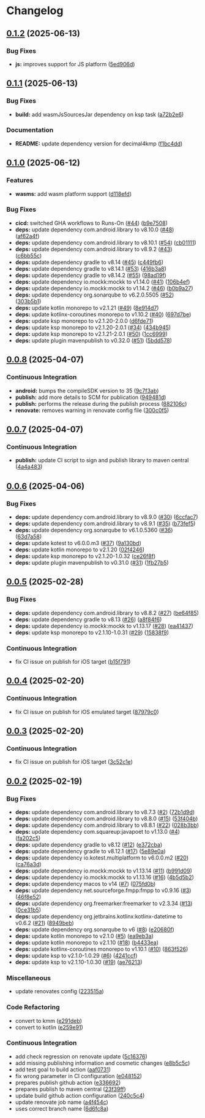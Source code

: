 # Changelog

## [0.1.2](https://github.com/sundayapp/decimal4kmp/compare/v0.1.1...v0.1.2) (2025-06-13)


### Bug Fixes

* **js:** improves support for JS platform ([5ed906d](https://github.com/sundayapp/decimal4kmp/commit/5ed906d01e7ed8b4debb42aeccc6c496b85448b2))

## [0.1.1](https://github.com/sundayapp/decimal4kmp/compare/v0.1.0...v0.1.1) (2025-06-13)


### Bug Fixes

* **build:** add wasmJsSourcesJar dependency on ksp task ([a72b2e6](https://github.com/sundayapp/decimal4kmp/commit/a72b2e6efcf5f76256985512f6f8ccce1799504a))


### Documentation

* **README:** update dependency version for decimal4kmp ([f1bc4dd](https://github.com/sundayapp/decimal4kmp/commit/f1bc4dd048b585c77b1d6a2abb1c5f780187486d))

## [0.1.0](https://github.com/sundayapp/decimal4kmp/compare/v0.0.8...v0.1.0) (2025-06-12)


### Features

* **wasms:** add wasm platform support ([d118efd](https://github.com/sundayapp/decimal4kmp/commit/d118efdcedcfc98c956085553e0588e233cd2145))


### Bug Fixes

* **cicd:** switched GHA workflows to Runs-On ([#44](https://github.com/sundayapp/decimal4kmp/issues/44)) ([b9e7508](https://github.com/sundayapp/decimal4kmp/commit/b9e75085b629b9dcfc3ea3bb733b2c50659086a4))
* **deps:** update dependency com.android.library to v8.10.0 ([#48](https://github.com/sundayapp/decimal4kmp/issues/48)) ([af62a4f](https://github.com/sundayapp/decimal4kmp/commit/af62a4f074701727593d436723809376cde675d8))
* **deps:** update dependency com.android.library to v8.10.1 ([#54](https://github.com/sundayapp/decimal4kmp/issues/54)) ([cb01111](https://github.com/sundayapp/decimal4kmp/commit/cb0111100cf611c2c39ef07fb565c7211ddc8759))
* **deps:** update dependency com.android.library to v8.9.2 ([#43](https://github.com/sundayapp/decimal4kmp/issues/43)) ([c6bb55c](https://github.com/sundayapp/decimal4kmp/commit/c6bb55c45edf1760aa672d0c3d2b000376b23904))
* **deps:** update dependency gradle to v8.14 ([#45](https://github.com/sundayapp/decimal4kmp/issues/45)) ([c449fb6](https://github.com/sundayapp/decimal4kmp/commit/c449fb6c961cb48513faec1055f72144de0c5476))
* **deps:** update dependency gradle to v8.14.1 ([#53](https://github.com/sundayapp/decimal4kmp/issues/53)) ([416b3a8](https://github.com/sundayapp/decimal4kmp/commit/416b3a89da528c3f2ebcb4f547b4d5249d740fa7))
* **deps:** update dependency gradle to v8.14.2 ([#55](https://github.com/sundayapp/decimal4kmp/issues/55)) ([98ad19f](https://github.com/sundayapp/decimal4kmp/commit/98ad19f10ca65329a547914d48a4dfb150c979bc))
* **deps:** update dependency io.mockk:mockk to v1.14.0 ([#41](https://github.com/sundayapp/decimal4kmp/issues/41)) ([106b4ef](https://github.com/sundayapp/decimal4kmp/commit/106b4ef410b02d0d996e70e3b992599cedfb59f4))
* **deps:** update dependency io.mockk:mockk to v1.14.2 ([#46](https://github.com/sundayapp/decimal4kmp/issues/46)) ([b0b9a27](https://github.com/sundayapp/decimal4kmp/commit/b0b9a272cf4d39807076f18786ed6e1a5567a9f1))
* **deps:** update dependency org.sonarqube to v6.2.0.5505 ([#52](https://github.com/sundayapp/decimal4kmp/issues/52)) ([303b5b1](https://github.com/sundayapp/decimal4kmp/commit/303b5b1ba8c7b69fcc27e7d5e13331f277a748fd))
* **deps:** update kotlin monorepo to v2.1.21 ([#49](https://github.com/sundayapp/decimal4kmp/issues/49)) ([8e914d7](https://github.com/sundayapp/decimal4kmp/commit/8e914d7d8ed17be859101d545aaa7484ddb2f3f4))
* **deps:** update kotlinx-coroutines monorepo to v1.10.2 ([#40](https://github.com/sundayapp/decimal4kmp/issues/40)) ([697d7be](https://github.com/sundayapp/decimal4kmp/commit/697d7be31816c397231a8b0e41828f0c69517d15))
* **deps:** update ksp monorepo to v2.1.20-2.0.0 ([d6fde71](https://github.com/sundayapp/decimal4kmp/commit/d6fde7124746f7c4c28e3749c326359955c1d891))
* **deps:** update ksp monorepo to v2.1.20-2.0.1 ([#34](https://github.com/sundayapp/decimal4kmp/issues/34)) ([434b945](https://github.com/sundayapp/decimal4kmp/commit/434b945308d833e78a261988d6182c01614fc941))
* **deps:** update ksp monorepo to v2.1.21-2.0.1 ([#50](https://github.com/sundayapp/decimal4kmp/issues/50)) ([1cc6999](https://github.com/sundayapp/decimal4kmp/commit/1cc69996930301838029a10971bd0a9571c9092d))
* **deps:** update plugin mavenpublish to v0.32.0 ([#51](https://github.com/sundayapp/decimal4kmp/issues/51)) ([5bdd578](https://github.com/sundayapp/decimal4kmp/commit/5bdd578bfa67d3e0701ef1bdd2e49cc19e2bd000))

## [0.0.8](https://github.com/sundayapp/decimal4kmp/compare/v0.0.7...v0.0.8) (2025-04-07)


### Continuous Integration

* **android:** bumps the compileSDK version to 35 ([9c7f3ab](https://github.com/sundayapp/decimal4kmp/commit/9c7f3aba75da8c7755a7631b65ce8cb3d3c806d7))
* **publish:** add more details to SCM for publication ([949481d](https://github.com/sundayapp/decimal4kmp/commit/949481d27ed9a9ef580b91b2e3d99ab1c4f53408))
* **publish:** performs the release during the publish process ([882106c](https://github.com/sundayapp/decimal4kmp/commit/882106c974667dd3a79b4d90e9843867424624e8))
* **renovate:** removes warning in renovate config file ([300c0f5](https://github.com/sundayapp/decimal4kmp/commit/300c0f532ccdf0831c7e856b177dd7e04c914ccb))

## [0.0.7](https://github.com/sundayapp/decimal4kmp/compare/v0.0.6...v0.0.7) (2025-04-07)


### Continuous Integration

* **publish:** update CI script to sign and publish library to maven central ([4a4a483](https://github.com/sundayapp/decimal4kmp/commit/4a4a483e9736273c40d3f5c12f57aa964961cdcd))

## [0.0.6](https://github.com/sundayapp/decimal4kmp/compare/v0.0.5...v0.0.6) (2025-04-06)


### Bug Fixes

* **deps:** update dependency com.android.library to v8.9.0 ([#30](https://github.com/sundayapp/decimal4kmp/issues/30)) ([6ccfac7](https://github.com/sundayapp/decimal4kmp/commit/6ccfac7ec1fdb0afb1293822dd351b869509884d))
* **deps:** update dependency com.android.library to v8.9.1 ([#35](https://github.com/sundayapp/decimal4kmp/issues/35)) ([b73fef5](https://github.com/sundayapp/decimal4kmp/commit/b73fef57ead9e93fdc45a88dcfbf76f507c7552d))
* **deps:** update dependency org.sonarqube to v6.1.0.5360 ([#36](https://github.com/sundayapp/decimal4kmp/issues/36)) ([63d7a58](https://github.com/sundayapp/decimal4kmp/commit/63d7a58b035f243c4f2670f3175461c0e934a76a))
* **deps:** update kotest to v6.0.0.m3 ([#37](https://github.com/sundayapp/decimal4kmp/issues/37)) ([9a130bd](https://github.com/sundayapp/decimal4kmp/commit/9a130bda71c133a767cd5dace30c19cb4d680ea8))
* **deps:** update kotlin monorepo to v2.1.20 ([02f4246](https://github.com/sundayapp/decimal4kmp/commit/02f4246524a03378b56b5afca6936914a4fc129d))
* **deps:** update ksp monorepo to v2.1.20-1.0.32 ([ce26f8f](https://github.com/sundayapp/decimal4kmp/commit/ce26f8f4163fe493bbff7325380e2d6033ddf7cc))
* **deps:** update plugin mavenpublish to v0.31.0 ([#31](https://github.com/sundayapp/decimal4kmp/issues/31)) ([1fb27b5](https://github.com/sundayapp/decimal4kmp/commit/1fb27b5bcd8bf34c2ec93f6f0f41f8d9a2852565))

## [0.0.5](https://github.com/sundayapp/decimal4kmp/compare/v0.0.4...v0.0.5) (2025-02-28)


### Bug Fixes

* **deps:** update dependency com.android.library to v8.8.2 ([#27](https://github.com/sundayapp/decimal4kmp/issues/27)) ([be64f85](https://github.com/sundayapp/decimal4kmp/commit/be64f851c2569ee3f59ec4d8a453db8ba964edfd))
* **deps:** update dependency gradle to v8.13 ([#26](https://github.com/sundayapp/decimal4kmp/issues/26)) ([a8f84f6](https://github.com/sundayapp/decimal4kmp/commit/a8f84f6c40ec771b1f4c95c63bd495f50d4ef2b7))
* **deps:** update dependency io.mockk:mockk to v1.13.17 ([#28](https://github.com/sundayapp/decimal4kmp/issues/28)) ([ea41437](https://github.com/sundayapp/decimal4kmp/commit/ea414375788ce8778272f8bed090ed16f9d02508))
* **deps:** update ksp monorepo to v2.1.10-1.0.31 ([#29](https://github.com/sundayapp/decimal4kmp/issues/29)) ([15838f9](https://github.com/sundayapp/decimal4kmp/commit/15838f96d13f3255ee468cba4dbbf5d34fb011c6))


### Continuous Integration

* fix CI issue on publish for iOS target ([b15f791](https://github.com/sundayapp/decimal4kmp/commit/b15f791e5f0e4347f7809ac1d094088a168a4566))

## [0.0.4](https://github.com/sundayapp/decimal4kmp/compare/v0.0.3...v0.0.4) (2025-02-20)


### Continuous Integration

* fix CI issue on publish for iOS emulated target ([87979c0](https://github.com/sundayapp/decimal4kmp/commit/87979c0710ed1ac6c9d5a468b8fd6d18e74cd9fa))

## [0.0.3](https://github.com/sundayapp/decimal4kmp/compare/v0.0.2...v0.0.3) (2025-02-20)


### Continuous Integration

* fix CI issue on publish for iOS target ([3c52c1e](https://github.com/sundayapp/decimal4kmp/commit/3c52c1ebb0d8b154d96c035932a265bffb0ff68e))

## [0.0.2](https://github.com/sundayapp/decimal4kmp/compare/v0.0.1...v0.0.2) (2025-02-19)


### Bug Fixes

* **deps:** update dependency com.android.library to v8.7.3 ([#2](https://github.com/sundayapp/decimal4kmp/issues/2)) ([72b1d9d](https://github.com/sundayapp/decimal4kmp/commit/72b1d9d97f193eb3563a1676280008e28fe8c3ab))
* **deps:** update dependency com.android.library to v8.8.0 ([#15](https://github.com/sundayapp/decimal4kmp/issues/15)) ([53f404b](https://github.com/sundayapp/decimal4kmp/commit/53f404bf49aa877df68e2645cdfc4d607afe0f04))
* **deps:** update dependency com.android.library to v8.8.1 ([#22](https://github.com/sundayapp/decimal4kmp/issues/22)) ([028b3bb](https://github.com/sundayapp/decimal4kmp/commit/028b3bbe0231dd852f80f3dbe35e0543e68a3ffa))
* **deps:** update dependency com.squareup:javapoet to v1.13.0 ([#4](https://github.com/sundayapp/decimal4kmp/issues/4)) ([fa202c5](https://github.com/sundayapp/decimal4kmp/commit/fa202c50754ae80411a88f3b637f081d90adcbeb))
* **deps:** update dependency gradle to v8.12 ([#12](https://github.com/sundayapp/decimal4kmp/issues/12)) ([e372cba](https://github.com/sundayapp/decimal4kmp/commit/e372cba77f89e561b6b7dec12c5813f5444c9233))
* **deps:** update dependency gradle to v8.12.1 ([#17](https://github.com/sundayapp/decimal4kmp/issues/17)) ([5e89e0a](https://github.com/sundayapp/decimal4kmp/commit/5e89e0a19a469f6e907704d279ed79e84e78b4d0))
* **deps:** update dependency io.kotest.multiplatform to v6.0.0.m2 ([#20](https://github.com/sundayapp/decimal4kmp/issues/20)) ([ca76a3d](https://github.com/sundayapp/decimal4kmp/commit/ca76a3d7c8b32c090ac5d590bd363746cc990c8a))
* **deps:** update dependency io.mockk:mockk to v1.13.14 ([#11](https://github.com/sundayapp/decimal4kmp/issues/11)) ([b991d09](https://github.com/sundayapp/decimal4kmp/commit/b991d09fdd90aed7f1e4980d8e15158bcbde6351))
* **deps:** update dependency io.mockk:mockk to v1.13.16 ([#16](https://github.com/sundayapp/decimal4kmp/issues/16)) ([4b5d5b2](https://github.com/sundayapp/decimal4kmp/commit/4b5d5b2513571652a58a0e02686b58cf6ea3f042))
* **deps:** update dependency macos to v14 ([#7](https://github.com/sundayapp/decimal4kmp/issues/7)) ([075fd0b](https://github.com/sundayapp/decimal4kmp/commit/075fd0b604367dfa9a5307303017f93a412b9c76))
* **deps:** update dependency net.sourceforge.fmpp:fmpp to v0.9.16 ([#3](https://github.com/sundayapp/decimal4kmp/issues/3)) ([46f8e52](https://github.com/sundayapp/decimal4kmp/commit/46f8e52ae3e4a1541525880fbb96cd4e211ce23c))
* **deps:** update dependency org.freemarker:freemarker to v2.3.34 ([#13](https://github.com/sundayapp/decimal4kmp/issues/13)) ([0ce31b5](https://github.com/sundayapp/decimal4kmp/commit/0ce31b54d07488a916358601303bfbf75b5f94fe))
* **deps:** update dependency org.jetbrains.kotlinx:kotlinx-datetime to v0.6.2 ([#21](https://github.com/sundayapp/decimal4kmp/issues/21)) ([8949beb](https://github.com/sundayapp/decimal4kmp/commit/8949beb78fce94e2146d8340e7b7bb9b3c41270a))
* **deps:** update dependency org.sonarqube to v6 ([#8](https://github.com/sundayapp/decimal4kmp/issues/8)) ([e20680f](https://github.com/sundayapp/decimal4kmp/commit/e20680f4d143764c0ab141c4d96c2d1bd2f616ee))
* **deps:** update kotlin monorepo to v2.1.0 ([#5](https://github.com/sundayapp/decimal4kmp/issues/5)) ([ea9eb3a](https://github.com/sundayapp/decimal4kmp/commit/ea9eb3adfffedd7d4d026e05a6b1675f1f12b1cf))
* **deps:** update kotlin monorepo to v2.1.10 ([#18](https://github.com/sundayapp/decimal4kmp/issues/18)) ([b4433ea](https://github.com/sundayapp/decimal4kmp/commit/b4433ea07848f3a766df75a2f24639f6bde5e324))
* **deps:** update kotlinx-coroutines monorepo to v1.10.1 ([#10](https://github.com/sundayapp/decimal4kmp/issues/10)) ([863f526](https://github.com/sundayapp/decimal4kmp/commit/863f52696b2930877441538952ba467b5983febb))
* **deps:** update ksp to v2.1.0-1.0.29 ([#6](https://github.com/sundayapp/decimal4kmp/issues/6)) ([4241ccf](https://github.com/sundayapp/decimal4kmp/commit/4241ccfa4e4b526b978955e2f8b907f0fef6a6c9))
* **deps:** update ksp to v2.1.10-1.0.30 ([#19](https://github.com/sundayapp/decimal4kmp/issues/19)) ([ae76213](https://github.com/sundayapp/decimal4kmp/commit/ae762138c13ca926bb70c8857e29ed05035c5693))


### Miscellaneous

* update renovates config ([223515a](https://github.com/sundayapp/decimal4kmp/commit/223515a857a550ac112be74f90c70d9c6b0bb9f0))


### Code Refactoring

* convert to kmm ([e291deb](https://github.com/sundayapp/decimal4kmp/commit/e291deb5f043e05670b86f252714e87cf69802f2))
* convert to kotlin ([e259e91](https://github.com/sundayapp/decimal4kmp/commit/e259e91881cd18dab608ff783ad9a6960797ff6f))


### Continuous Integration

* add check regression on renovate update ([5c16376](https://github.com/sundayapp/decimal4kmp/commit/5c16376807f4a0104f09c349548d1b004cea54a0))
* add missing publishing information and cosmetic changes ([e8b5c5c](https://github.com/sundayapp/decimal4kmp/commit/e8b5c5c9eb68911b771328bbfa1b5ec531b380be))
* add test goal to build action ([aaf0731](https://github.com/sundayapp/decimal4kmp/commit/aaf0731a04687ac3b04b574fd14d0f148c95e168))
* fix wrong parameter in CI configuration ([e048152](https://github.com/sundayapp/decimal4kmp/commit/e0481521a29ab57c3afc74acc85538caf0b9a1c2))
* prepares publish github action ([e336692](https://github.com/sundayapp/decimal4kmp/commit/e3366920641dde3186193bdfef531c0426b94f77))
* prepares publish to maven central ([23f39ff](https://github.com/sundayapp/decimal4kmp/commit/23f39ff8a45c66fbcee4a8f55a174c9c26aa4ec8))
* update build github action configuration ([240c5c4](https://github.com/sundayapp/decimal4kmp/commit/240c5c4dc6f0b56309229dcb65019ce7b3f1d7de))
* update renovate job name ([a4f454c](https://github.com/sundayapp/decimal4kmp/commit/a4f454cecaff38a8211dff7f903a3481b2382851))
* uses correct branch name ([6d6fc8a](https://github.com/sundayapp/decimal4kmp/commit/6d6fc8a766c81cdff73a4154d77657b1fe856a88))
